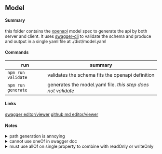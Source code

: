 ## Model

#### Summary

this folder contains the
[openapi](https://swagger.io/docs/specification/about/)
model spec to generate the api by both server and client. It uses
[swagger-cli](https://www.npmjs.com/package/swagger-cli)
to validate the schema and produce and output in a single
yaml file at ./dist/model.yaml

#### Commands

| run           | summary     |
| ------------- |-------------|
| `npm run validate` | validates the schema fits the openapi definition |
| `npm run generate` | generates the model.yaml file.  *this step does not validate*      |

#### Links
[swagger editor/viewer](https://editor.swagger.io/)
[github md editor/viewer](https://jbt.github.io/markdown-editor/)

#### Notes
<details>
  <summary>path generation is annoying</summary>
  <p>
    path generation is kindof messy and spread across multiple files, where openapi.yaml needs to reference the
    available parameters, and the definition in the file under ./paths/ must define the parameters. Becauase
    <code>$ref</code> does not allow merging of definitions, all operations with the same path and different http verbs
    must be under the same object, so we end up with <code>UpdateDeleteTransaction</code> as an object because they are
    <code>put</code> and <code>delete</code> under <code>transaction/{id}</code>
  </p> 
</details>

<details>
  <summary>cannot use oneOf in swagger doc</summary>
  <h4>issue</h4>
  <p>
    using twilio guardrail to generate http4s models and endpoints. as of now, guardrail does not support
    <code>oneOf</code> in swagger model. <a href="https://github.com/twilio/guardrail/issues/195">this issue</a> here
    needs to be tracked to determine when <code>oneOf</code> can be used. the models that should be updated are
    <code>Record</code> to be oneOf <code>Asset</code>, <code>Transaction</code>, or <code>Transfer</code>
  </p>
  <h4><code>Record</code></h4>
  <p>
    setting <code>Record</code> to have three properties, asset, transaction, and transfer, with <code>Asset</code>,
    <code>Transaction</code>, and <code>Transfer</code> with the 'assumed' guarantee that it will only ever have one of
    those objects
  </p>
</details>

<details>
  <summary>must use allOf on single property to combine with readOnly or writeOnly</summary>
  <h4>issue</h4>
  <p>
    because <code>$ref</code> replaces all sibling properties with the contents of the ref it will replace the readOnly
    or writeOnly flags (or anything else that gets set).  The workaround is to add an <code>allOf</code> property with
    a single reference and add the required properties as siblings of the <code>allOf</code> prop.
    </br>
    sources <a href="https://stackoverflow.com/questions/51402156">here</a> and 
    <a href="https://github.com/OAI/OpenAPI-Specification/issues/1671">here</a>
  </p>
</details>
